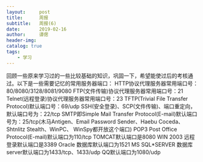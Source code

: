 ```yaml
---
layout:     post 
title:      周报 			
subtitle:   周报(6)
date:       2019-02-16 		
author:     谭偲
header-img:
catalog: true 				
tags:				
    - 学习
---
```

   回顾一些原来学习过的一些比较基础的知识，巩固一下，希望能使过后的考核通过。以下是一些需要记忆的常用服务器端口：
HTTP协议代理服务器常用端口号：80/8080/3128/8081/9080
FTP(文件传输)协议代理服务器常用端口号：21
Telnet(远程登录)协议代理服务器常用端口号：23
TFTP(Trivial File Transfer Protocol)默认端口号：69/udp
SSH(安全登录)、SCP(文件传输)、端口重定向，默认端口号为：22/tcp
SMTP即Simple Mail Transfer Protocol(E-mail)默认端口号为：25/tcp(木马Antigen、Email Password Sender、Haebu Coceda、Shtnlitz Stealth、WinPC、
WinSpy都开放这个端口)
POP3 Post Office Protocol(E-mail)默认端口为110/tcp
TOMCAT默认端口是8080
WIN 2003 远程登录默认端口是3389
Oracle 数据库默认端口为1521
MS SQL*SERVER 数据库server默认端口为1433/tcp、1433/udp
QQ默认端口为1080/udp
